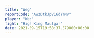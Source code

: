 ```yaml
---
title: "Weg"
reportCode: "AwzDtkJpV16dYmNv"
player: "Weg"
fight: "High King Maulgar"
date: 2021-09-15T19:58:37.879000+00:00
---
```

